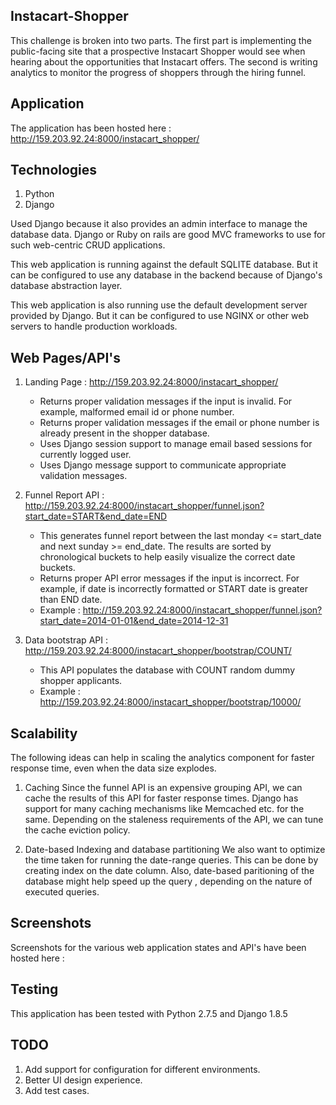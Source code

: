 ## Instacart-Shopper
This challenge is broken into two parts. The first part is implementing the public-facing site that a prospective Instacart Shopper would see when hearing about the opportunities that Instacart offers. The second is writing analytics to monitor the progress of shoppers through the hiring funnel.

## Application
The application has been hosted here : http://159.203.92.24:8000/instacart_shopper/

## Technologies
1. Python
2. Django

Used Django because it also provides an admin interface to manage the database data. Django or Ruby on rails are good MVC frameworks to use for such web-centric CRUD applications.

This web application is running against the default SQLITE database. But it can be configured to use any database in the backend because of Django's database abstraction layer.

This web application is also running use the default development server provided by Django. But it can be configured to use NGINX or other web servers to handle production workloads.

## Web Pages/API's
1. Landing Page : http://159.203.92.24:8000/instacart_shopper/
   * Returns proper validation messages if the input is invalid. For example, malformed email id or phone number.
   * Returns proper validation messages if the email or phone number is already present in the shopper database.
   * Uses Django session support to manage email based sessions for currently logged user.
   * Uses Django message support to communicate appropriate validation messages.

2. Funnel Report API : http://159.203.92.24:8000/instacart_shopper/funnel.json?start_date=START&end_date=END
    * This generates funnel report between the last monday <= start_date and next sunday >= end_date. The results are sorted by 
    chronological buckets to help easily visualize the correct date buckets.
    * Returns proper API error messages if the input is incorrect. For example, if date is incorrectly formatted or START date        is greater than END date. 
    * Example : http://159.203.92.24:8000/instacart_shopper/funnel.json?start_date=2014-01-01&end_date=2014-12-31

3. Data bootstrap API : http://159.203.92.24:8000/instacart_shopper/bootstrap/COUNT/
    * This API populates the database with COUNT random dummy shopper applicants.
    * Example : http://159.203.92.24:8000/instacart_shopper/bootstrap/10000/

## Scalability
The following ideas can help in scaling the analytics component for faster response time, even when the data size explodes.
  1. Caching
    Since the funnel API is an expensive grouping API, we can cache the results of this API for faster response times. Django 
    has support for many caching mechanisms like Memcached etc. for the same. Depending on the staleness requirements of the 
    API, we can tune the cache eviction policy.

  2. Date-based Indexing and database partitioning
    We also want to optimize the time taken for running the date-range queries. This can be done by creating index on the date 
    column. Also, date-based paritioning of the database might help speed up the query , depending on the nature of executed        queries.

## Screenshots
Screenshots for the various web application states and API's have been hosted here : 

## Testing
This application has been tested with Python 2.7.5 and Django 1.8.5

## TODO
1. Add support for configuration for different environments.
2. Better UI design experience.
3. Add test cases.
